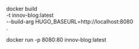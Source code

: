 docker build \
-t innov-blog:latest \
--build-arg HUGO_BASEURL=http://localhost:8080 \
.



docker run -p 8080:80 innov-blog:latest